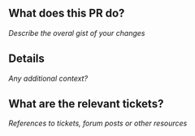 ## What does this PR do?

_Describe the overal gist of your changes_

## Details

_Any additional context?_

## What are the relevant tickets?

_References to tickets, forum posts or other resources_
